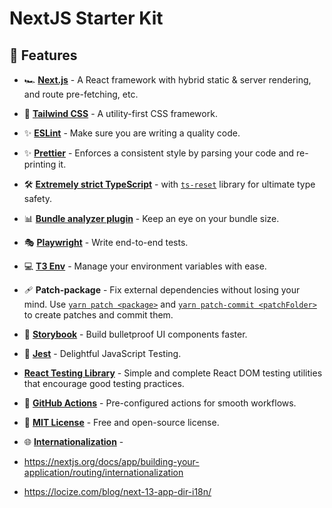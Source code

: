 # NextJS Starter Kit

## 🚀 Features

- 🏎️ **[Next.js][1]** - A React framework with hybrid static & server rendering, and route
  pre-fetching, etc.
- 💅 **[Tailwind CSS][2]** - A utility-first CSS framework.
- ✨ **[ESLint][3]** - Make sure you are writing a quality code.
- ✨ **[Prettier][4]** - Enforces a consistent style by parsing your code and re-printing it.
- 🛠️ **[Extremely strict TypeScript][5]** - with [`ts-reset`][8] library for ultimate type safety.
- 📊 **[Bundle analyzer plugin][6]** - Keep an eye on your bundle size.
- 🎭 **[Playwright][7]** - Write end-to-end tests.
- 💻 **[T3 Env][9]** - Manage your environment variables with ease.
- 🩹 **Patch-package** - Fix external dependencies without losing your mind. Use [`yarn patch <package>`][12]
  and [`yarn patch-commit <patchFolder>`][11] to create patches and commit them.
- 📕 **[Storybook][10]** - Build bulletproof UI components faster.
- 🧪 **[Jest][13]** - Delightful JavaScript Testing.
- **[React Testing Library][14]** - Simple and complete React DOM testing utilities that encourage good testing
  practices.
- 🚀 **[GitHub Actions][15]** - Pre-configured actions for smooth workflows.
- 📄 **[MIT License](LICENSE)** - Free and open-source license.
- 🌐 **[Internationalization](https://nextjs.org/docs/advanced-features/i18n-routing)** - 

- https://nextjs.org/docs/app/building-your-application/routing/internationalization
- https://locize.com/blog/next-13-app-dir-i18n/


[1]: https://nextjs.org/
[2]: https://tailwindcss.com/
[3]: https://eslint.org/
[4]: https://prettier.io/
[5]: https://www.typescriptlang.org/
[6]: https://www.npmjs.com/package/@next/bundle-analyzer
[7]: https://playwright.dev/
[8]: https://github.com/total-typescript/ts-reset
[9]: https://env.t3.gg/
[10]: https://storybook.js.org/
[11]: https://yarnpkg.com/cli/patch-commit
[12]: https://yarnpkg.com/cli/patch
[13]: https://jestjs.io/
[14]: https://testing-library.com/react
[15]: https://github.com/features/actions
